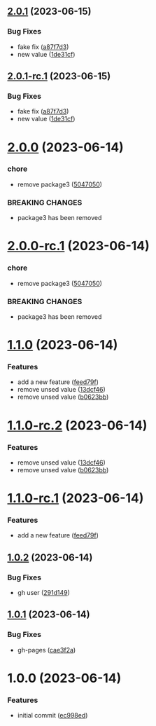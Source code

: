 ## [2.0.1](https://github.com/konstellation-io/release-workflow-poc/compare/v2.0.0...v2.0.1) (2023-06-15)


### Bug Fixes

* fake fix ([a87f7d3](https://github.com/konstellation-io/release-workflow-poc/commit/a87f7d3f36f6c56b3c9e25bf61f57311401f9b50))
* new value ([1de31cf](https://github.com/konstellation-io/release-workflow-poc/commit/1de31cfaf1522dba8758057f2af2f5dedb1bff14))

## [2.0.1-rc.1](https://github.com/konstellation-io/release-workflow-poc/compare/v2.0.0...v2.0.1-rc.1) (2023-06-15)


### Bug Fixes

* fake fix ([a87f7d3](https://github.com/konstellation-io/release-workflow-poc/commit/a87f7d3f36f6c56b3c9e25bf61f57311401f9b50))
* new value ([1de31cf](https://github.com/konstellation-io/release-workflow-poc/commit/1de31cfaf1522dba8758057f2af2f5dedb1bff14))

# [2.0.0](https://github.com/konstellation-io/release-workflow-poc/compare/v1.1.0...v2.0.0) (2023-06-14)


### chore

* remove package3 ([5047050](https://github.com/konstellation-io/release-workflow-poc/commit/5047050fbfa272744fefe6548b4bf9778d865995))


### BREAKING CHANGES

* package3 has been removed

# [2.0.0-rc.1](https://github.com/konstellation-io/release-workflow-poc/compare/v1.1.0...v2.0.0-rc.1) (2023-06-14)


### chore

* remove package3 ([5047050](https://github.com/konstellation-io/release-workflow-poc/commit/5047050fbfa272744fefe6548b4bf9778d865995))


### BREAKING CHANGES

* package3 has been removed

# [1.1.0](https://github.com/konstellation-io/release-workflow-poc/compare/v1.0.2...v1.1.0) (2023-06-14)


### Features

* add a new feature ([feed79f](https://github.com/konstellation-io/release-workflow-poc/commit/feed79f82172d57a5887b4f6d79da17fd31a5d2b))
* remove unsed value ([13dcf46](https://github.com/konstellation-io/release-workflow-poc/commit/13dcf46b3859bedc26d1a95bdfd04cef6b636667))
* remove unsed value ([b0623bb](https://github.com/konstellation-io/release-workflow-poc/commit/b0623bb204135a806ed7cc5b6c3951bea2aa7419))

# [1.1.0-rc.2](https://github.com/konstellation-io/release-workflow-poc/compare/v1.1.0-rc.1...v1.1.0-rc.2) (2023-06-14)


### Features

* remove unsed value ([13dcf46](https://github.com/konstellation-io/release-workflow-poc/commit/13dcf46b3859bedc26d1a95bdfd04cef6b636667))
* remove unsed value ([b0623bb](https://github.com/konstellation-io/release-workflow-poc/commit/b0623bb204135a806ed7cc5b6c3951bea2aa7419))

# [1.1.0-rc.1](https://github.com/konstellation-io/release-workflow-poc/compare/v1.0.2...v1.1.0-rc.1) (2023-06-14)


### Features

* add a new feature ([feed79f](https://github.com/konstellation-io/release-workflow-poc/commit/feed79f82172d57a5887b4f6d79da17fd31a5d2b))

## [1.0.2](https://github.com/konstellation-io/release-workflow-poc/compare/v1.0.1...v1.0.2) (2023-06-14)


### Bug Fixes

* gh user ([291d149](https://github.com/konstellation-io/release-workflow-poc/commit/291d1498ca660c936cf9217f07600e8833c8b238))

## [1.0.1](https://github.com/konstellation-io/release-workflow-poc/compare/v1.0.0...v1.0.1) (2023-06-14)


### Bug Fixes

* gh-pages ([cae3f2a](https://github.com/konstellation-io/release-workflow-poc/commit/cae3f2a21d63bcc0409ca7a8c721f62a51e8fcae))

# 1.0.0 (2023-06-14)


### Features

* initial commit ([ec998ed](https://github.com/konstellation-io/release-workflow-poc/commit/ec998edd49930871121ea5165336b104453209cb))
